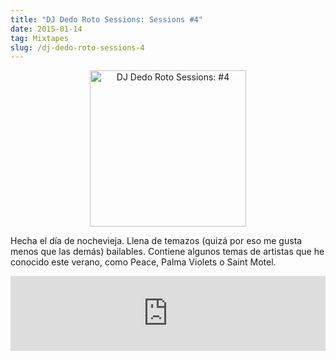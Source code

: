 ```yaml
---
title: "DJ Dedo Roto Sessions: Sessions #4"
date: 2015-01-14  
tag: Mixtapes
slug: /dj-dedo-roto-sessions-4
---
```


<div align="center">
  <img style="width: 250px" src="https://thumbnailer.mixcloud.com/unsafe/250x250/extaudio/9/6/4/4/bd56-233f-459b-af9b-249f9dadf9ca.jpg" alt="DJ Dedo Roto Sessions: #4">
</div>

Hecha el día de nochevieja. Llena de temazos (quizá por eso me gusta menos que las demás) bailables. Contiene algunos temas de artistas que he conocido este verano, como Peace, Palma Violets o Saint Motel.

<iframe width="100%" height="120" src="https://www.mixcloud.com/widget/iframe/?hide_cover=1&hide_artwork=1&feed=%2Fdjdedoroto%2Fdj-dedo-roto-sessions-4%2F" frameborder="0" ></iframe>
